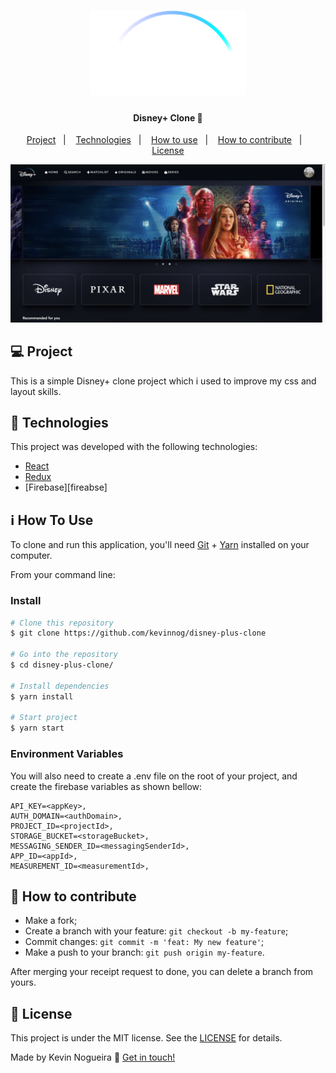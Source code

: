 <h1 align="center">
    <img alt="DisneyPlusClone" title="#DisneyPlusClone" src="public/images/logo.svg" width="250px" />
</h1>

<h4 align="center"> 
	Disney+ Clone 🚀 
</h4>

<p align="center">
  <a href="#-project">Project</a>&nbsp;&nbsp;&nbsp;|&nbsp;&nbsp;&nbsp;
  <a href="#rocket-Technologies">Technologies</a>&nbsp;&nbsp;&nbsp;|&nbsp;&nbsp;&nbsp;
  <a href="#-how-to-use">How to use</a>&nbsp;&nbsp;&nbsp;|&nbsp;&nbsp;&nbsp;
  <a href="#-how-to-contribute">How to contribute</a>&nbsp;&nbsp;&nbsp;|&nbsp;&nbsp;&nbsp;
  <a href="#memo-license">License</a>
</p>

<p align="center">
  <img alt="Moveit" src="public/images/cover.png" width="800px">
</p>

## 💻 Project

This is a simple Disney+ clone project which i used to improve my css and layout skills.

## :rocket: Technologies

This project was developed with the following technologies:

- [React][reactjs]
- [Redux][redux]
- [Firebase][fireabse]

## :information_source: How To Use

To clone and run this application, you'll need [Git](https://git-scm.com) + [Yarn][yarn] installed on your computer.

From your command line:

### Install

```bash
# Clone this repository
$ git clone https://github.com/kevinnog/disney-plus-clone

# Go into the repository
$ cd disney-plus-clone/

# Install dependencies
$ yarn install

# Start project
$ yarn start
```

### Environment Variables

You will also need to create a .env file on the root of your project, and create the firebase variables as shown bellow:

```env
API_KEY=<appKey>,
AUTH_DOMAIN=<authDomain>,
PROJECT_ID=<projectId>,
STORAGE_BUCKET=<storageBucket>,
MESSAGING_SENDER_ID=<messagingSenderId>,
APP_ID=<appId>,
MEASUREMENT_ID=<measurementId>,
```

## 🤔 How to contribute

- Make a fork;
- Create a branch with your feature: `git checkout -b my-feature`;
- Commit changes: `git commit -m 'feat: My new feature'`;
- Make a push to your branch: `git push origin my-feature`.

After merging your receipt request to done, you can delete a branch from yours.

## :memo: License

This project is under the MIT license. See the [LICENSE](https://github.com/kevinnog/disney-plus-clone/blob/master/LICENSE) for details.

Made by Kevin Nogueira :wave: [Get in touch!](https://www.linkedin.com/in/kevin-nogueira-costa-403536104/)

[redux]: https://expo.io/
[reactjs]: https://reactjs.org
[redux]: https://facebook.github.io/react-native/
[yarn]: https://yarnpkg.com/
